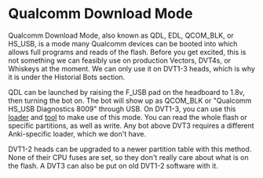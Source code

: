 # Qualcomm Download Mode

Qualcomm Download Mode, also known as QDL, EDL, QCOM_BLK, or HS_USB, is a mode many Qualcomm devices can be booted into which allows full programs and reads of the flash. Before you get excited, this is not something we can feasibly use on production Vectors, DVT4s, or Whiskeys at the moment. We can only use it on DVT1-3 heads, which is why it is under the Historial Bots section.

QDL can be launched by raising the F_USB pad on the headboard to 1.8v, then turning the bot on. The bot will show up as QCOM_BLK or "Qualcomm HS_USB Diagnostics 8009" through USB. On DVT1-3, you can use this [loader](https://wire.my.to/8909.mbn) and [tool](https://github.com/bkerler/edl) to make use of this mode. You can read the whole flash or specific partitions, as well as write. Any bot above DVT3 requires a different Anki-specific loader, which we don't have.

DVT1-2 heads can be upgraded to a newer partition table with this method. None of their CPU fuses are set, so they don't really care about what is on the flash. A DVT3 can also be put on old DVT1-2 software with it.

